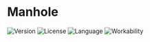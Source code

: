 # Manhole
![Version](https://img.shields.io/badge/version-1.0.2-green.svg?style=flat-square) 
![License](https://img.shields.io/badge/license-Free-blue.svg?style=flat-square) 
![Language](https://img.shields.io/badge/language-Assembly-Brown.svg?style=flat-square) 
![Workability](https://img.shields.io/badge/language-Not%20so%20much-Red.svg?style=flat-square) 
